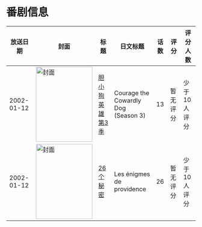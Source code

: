 # 番剧信息

|放送日期|封面|标题|日文标题|话数|评分|评分人数|
|---|---|---|---|---|---|---|
|2002-01-12|<img src="//lain.bgm.tv/pic/cover/c/2a/22/20847_xzDx5.jpg" alt="封面" style="width:150px;height:200px;object-fit:cover;">|[胆小狗英雄 第3季](https://bangumi.tv/subject/20847)|Courage the Cowardly Dog (Season 3)|13|暂无评分|少于10人评分|
|2002-01-12|<img src="//lain.bgm.tv/pic/cover/c/51/b5/231312_leA6l.jpg" alt="封面" style="width:150px;height:200px;object-fit:cover;">|[26个秘密](https://bangumi.tv/subject/231312)|Les énigmes de providence|26|暂无评分|少于10人评分|
